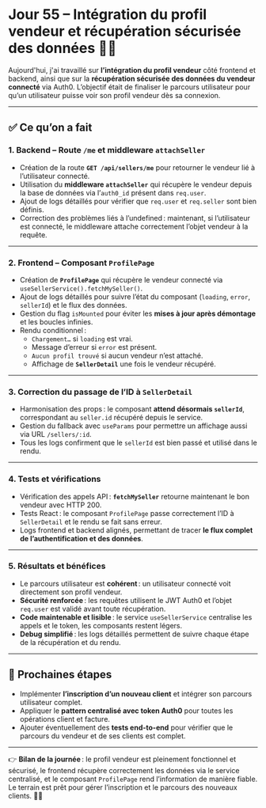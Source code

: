 # Jour 55 – Intégration du profil vendeur et récupération sécurisée des données 🧩🔑

Aujourd'hui, j'ai travaillé sur **l’intégration du profil vendeur** côté frontend et backend, ainsi que sur la **récupération sécurisée des données du vendeur connecté** via Auth0. L’objectif était de finaliser le parcours utilisateur pour qu’un utilisateur puisse voir son profil vendeur dès sa connexion.  

---

## ✅ Ce qu’on a fait

### 1. Backend – Route `/me` et middleware `attachSeller`

* Création de la route **`GET /api/sellers/me`** pour retourner le vendeur lié à l’utilisateur connecté.
* Utilisation du **middleware `attachSeller`** qui récupère le vendeur depuis la base de données via l’`auth0_id` présent dans `req.user`.
* Ajout de logs détaillés pour vérifier que `req.user` et `req.seller` sont bien définis.
* Correction des problèmes liés à l’undefined : maintenant, si l’utilisateur est connecté, le middleware attache correctement l’objet vendeur à la requête.

---

### 2. Frontend – Composant `ProfilePage`

* Création de **`ProfilePage`** qui récupère le vendeur connecté via `useSellerService().fetchMySeller()`.
* Ajout de logs détaillés pour suivre l’état du composant (`loading`, `error`, `sellerId`) et le flux des données.
* Gestion du flag `isMounted` pour éviter les **mises à jour après démontage** et les boucles infinies.
* Rendu conditionnel :
  - `Chargement…` si `loading` est vrai.
  - Message d’erreur si `error` est présent.
  - `Aucun profil trouvé` si aucun vendeur n’est attaché.
  - Affichage de **`SellerDetail`** une fois le vendeur récupéré.

---

### 3. Correction du passage de l’ID à `SellerDetail`

* Harmonisation des props : le composant **attend désormais `sellerId`**, correspondant au `seller.id` récupéré depuis le service.
* Gestion du fallback avec `useParams` pour permettre un affichage aussi via URL `/sellers/:id`.
* Tous les logs confirment que le `sellerId` est bien passé et utilisé dans le rendu.

---

### 4. Tests et vérifications

* Vérification des appels API : **`fetchMySeller`** retourne maintenant le bon vendeur avec HTTP 200.
* Tests React : le composant `ProfilePage` passe correctement l’ID à `SellerDetail` et le rendu se fait sans erreur.
* Logs frontend et backend alignés, permettant de tracer **le flux complet de l’authentification et des données**.

---

### 5. Résultats et bénéfices

* Le parcours utilisateur est **cohérent** : un utilisateur connecté voit directement son profil vendeur.
* **Sécurité renforcée** : les requêtes utilisent le JWT Auth0 et l’objet `req.user` est validé avant toute récupération.
* **Code maintenable et lisible** : le service `useSellerService` centralise les appels et le token, les composants restent légers.
* **Debug simplifié** : les logs détaillés permettent de suivre chaque étape de la récupération et du rendu.

---

## 📌 Prochaines étapes

* Implémenter **l’inscription d’un nouveau client** et intégrer son parcours utilisateur complet.
* Appliquer le **pattern centralisé avec token Auth0** pour toutes les opérations client et facture.
* Ajouter éventuellement des **tests end-to-end** pour vérifier que le parcours du vendeur et de ses clients est complet.

---

👉 **Bilan de la journée** : le profil vendeur est pleinement fonctionnel et sécurisé, le frontend récupère correctement les données via le service centralisé, et le composant `ProfilePage` rend l’information de manière fiable. Le terrain est prêt pour gérer l’inscription et le parcours des nouveaux clients. 💪✨
